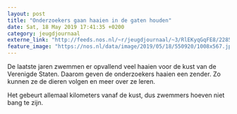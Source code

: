 ```yaml
---
layout: post
title: "Onderzoekers gaan haaien in de gaten houden"
date: Sat, 18 May 2019 17:41:35 +0200
category: jeugdjournaal
externe_link: "http://feeds.nos.nl/~r/jeugdjournaal/~3/RlEKyqGqFE8/2285264"
feature_image: "https://nos.nl/data/image/2019/05/18/550920/1008x567.jpg"
---
```


<p>De laatste jaren zwemmen er opvallend veel haaien voor de kust van de Verenigde Staten. Daarom geven de onderzoekers haaien een zender. Zo kunnen ze de dieren volgen en meer over ze leren.</p>
<p>Het gebeurt allemaal kilometers vanaf de kust, dus zwemmers hoeven niet bang te zijn.</p><img src="http://feeds.feedburner.com/~r/jeugdjournaal/~4/RlEKyqGqFE8" height="1" width="1" alt=""/>
